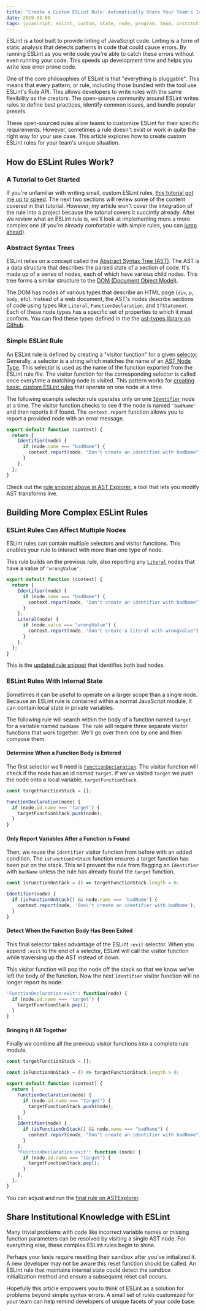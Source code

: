 ```yaml
---
title: "Create a Custom ESLint Rule: Automatically Share Your Team's Institutional Knowledge"
date: 2019-03-08
tags: javascript, eslint, custom, state, node, program, team, institutional, knowledge
---
```


ESLint is a tool built to provide linting of JavaScript code. Linting is a form of static analysis that detects patterns in code that could cause errors. By running ESLint as you write code you're able to catch these errors without even running your code. This speeds up development time and helps you write less error prone code.

One of the core philosophies of ESLint is that "everything is pluggable". This means that every pattern, or rule, including those bundled with the tool use ESLint's Rule API. This allows developers to write rules with the same flexibility as the creators. The open-source community around ESLint writes rules to define best practices, identify common issues, and bundle popular presets.

These open-sourced rules allow teams to customize ESLint for their specific requirements. However, sometimes a rule doesn't exist or work in quite the right way for your use case. This article explores how to create custom ESLint rules for your team's unique situation.

## How do ESLint Rules Work?

### A Tutorial to Get Started

If you're unfamiliar with writing small, custom ESLint rules, [this tutorial got me up to speed](https://blog.webiny.com/create-custom-eslint-rules-in-2-minutes-e3d41cb6a9a0). The next two sections will review some of the content covered in that tutorial. However, my article won't cover the integration of the rule into a project because the tutorial covers it succintly already. After we review what an ESLint rule is, we'll look at implementing more a more complex one (if you're already comfortable with simple rules, you can [jump ahead](#Building-More-Complex-ESLint-Rules)).

### Abstract Syntax Trees

ESLint relies on a concept called the [Abstract Syntax Tree (AST)](https://astsareawesome.com/#introducing-the-ast). The AST is a data structure that describes the parsed state of a section of code. It's made up of a series of nodes, each of which have various child nodes. This tree forms a similar structure to the [DOM (Document Object Model)](https://en.wikipedia.org/wiki/Document_Object_Model).

The DOM has nodes of various types that describe an HTML page (`div`, `p`, `body`, etc). Instead of a web document, the AST's nodes describe sections of code using types like `Literal`, `FunctionDeclaration`, and `IfStatement`. Each of these node types has a specific set of properties to which it must conform. You can find these types defined in the the [ast-types library on Github](https://github.com/benjamn/ast-types/blob/master/def/core.ts).

### Simple ESLint Rule

An ESLint rule is defined by creating a "visitor function" for a given [selector](https://eslint.org/docs/developer-guide/selectors). Generally, a selector is a string which matches the name of an [AST Node Type](https://github.com/benjamn/ast-types/blob/master/def/core.ts). This selector is used as the name of the function exported from the ESLint rule file. The visitor function for the corresponding selector is called once everytime a matching node is visited. This pattern works for [creating basic, custom ESLint rules](https://eslint.org/docs/developer-guide/working-with-rules#rule-basics) that operate on one node at a time.

The following example selector rule operates only on one [`Identifier`](https://github.com/benjamn/ast-types/blob/master/def/core.ts#L334) node at a time. The visitor function checks to see if the node is named `'badName'` and then reports it if found. The `context.report` function allows you to report a provided node with an error message.

```js
export default function (context) {
  return {
    Identifier(node) {
      if (node.name === "badName") {
        context.report(node, "Don't create an identifier with badName");
      }
    },
  };
}
```

Check out the [rule snippet above in AST Explorer](https://astexplorer.net/#/gist/1ff99fca3f85c2e7676ac041a88d7b53/ad219d5af56a1b2e11e265ac2a371f239aa4020f), a tool that lets you modify AST transforms live.

## Building More Complex ESLint Rules

### ESLint Rules Can Affect Multiple Nodes

ESLint rules can contain multiple selectors and visitor functions. This enables your rule to interact with more than one type of node.

This rule builds on the previous rule, also reporting any [`Literal`](https://github.com/benjamn/ast-types/blob/master/def/core.ts#L341) nodes that have a value of `'wrongValue'`.

```js
export default function (context) {
  return {
    Identifier(node) {
      if (node.name === "badName") {
        context.report(node, "Don't create an identifier with badName");
      }
    },
    Literal(node) {
      if (node.value === "wrongValue") {
        context.report(node, "Don't create a literal with wrongValue");
      }
    },
  };
}
```

This is the [updated rule snippet](https://astexplorer.net/#/gist/1ff99fca3f85c2e7676ac041a88d7b53/2f9686c48d09fd0fd9ae1026088968a93875b065) that identifies both bad nodes.

### ESLint Rules With Internal State

Sometimes it can be useful to operate on a larger scope than a single node. Because an ESLint rule is contained within a normal JavaScript module, it can contain local state in private variables.

The following rule will search within the body of a function named `target` for a variable named `badName`. The rule will require three separate visitor functions that work together. We'll go over them one by one and then compose them.

#### Determine When a Function Body is Entered

The first selector we'll need is [`FunctionDeclaration`](https://github.com/benjamn/ast-types/blob/master/def/core.ts#L180). The visitor function will check if the node has an id named `target`. If we've visited `target` we push the node onto a local variable, `targetFunctionStack`.

```js
const targetFunctionStack = [];

FunctionDeclaration(node) {
  if (node.id.name === 'target') {
    targetFunctionStack.push(node);
  }
}
```

#### Only Report Variables After a Function is Found

Then, we reuse the `Identifier` visitor function from before with an added condition. The `isFunctionOnStack` function ensures a target function has been put on the stack. This will prevent the rule from flagging an `Identifier` with `badName` unless the rule has already found the `target` function.

```js
const isFunctionOnStack = () => targetFunctionStack.length > 0;

Identifier(node) {
  if (isFunctionOnStack() && node.name === 'badName') {
    context.report(node, 'Don\'t create an identifier with badName');
  }
}
```

#### Detect When the Function Body Has Been Exited

This final selector takes advantage of the ESLint `:exit` selector. When you append `:exit` to the end of a selector, ESLint will call the visitor function while traversing up the AST instead of down.

This visitor function will pop the node off the stack so that we know we've left the body of the function. Now the next `Identifier` visitor function will no longer report its node.

```js
'FunctionDeclaration:exit': function(node) {
  if (node.id.name === 'target') {
    targetFunctionStack.pop();
  }
}
```

#### Bringing It All Together

Finally we combine all the previous visitor functions into a complete rule module.

```js
const targetFunctionStack = [];

const isFunctionOnStack = () => targetFunctionStack.length > 0;

export default function (context) {
  return {
    FunctionDeclaration(node) {
      if (node.id.name === "target") {
        targetFunctionStack.push(node);
      }
    },
    Identifier(node) {
      if (isFunctionOnStack() && node.name === "badName") {
        context.report(node, "Don't create an identifier with badName");
      }
    },
    "FunctionDeclaration:exit": function (node) {
      if (node.id.name === "target") {
        targetFunctionStack.pop();
      }
    },
  };
}
```

You can adjust and run the [final rule on ASTExplorer](https://astexplorer.net/#/gist/1ff99fca3f85c2e7676ac041a88d7b53/179cf88e3a77c133741d9f96f0dc982b9f11ce4d).

## Share Institutional Knowledge with ESLint

Many trivial problems with code like incorrect variable names or missing function parameters can be resolved by visiting a single AST node. For everything else, these complex ESLint rules begin to shine.

Perhaps your tests require resetting their sandbox after you've initialized it. A new developer may not be aware this reset function should be called. An ESLint rule that maintains internal state could detect the sandbox initialization method and ensure a subsequent reset call occurs.

Hopefully this article empowers you to think of ESLint as a solution for problems beyond simple syntax errors. A small set of rules customized for your team can help remind developers of unique facets of your code base.
